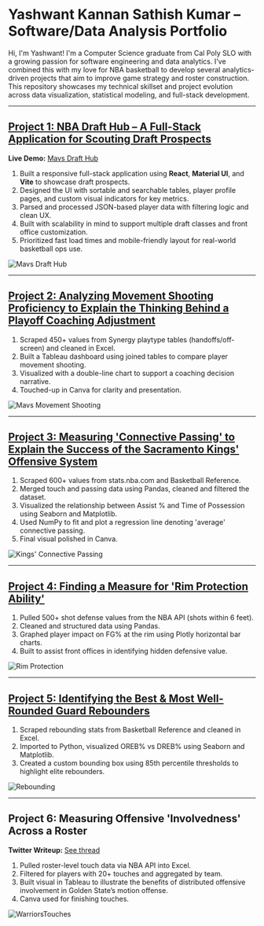 # Yashwant Kannan Sathish Kumar – Software/Data Analysis Portfolio

Hi, I'm Yashwant! I'm a Computer Science graduate from Cal Poly SLO with a growing passion for software engineering and data analytics. I've combined this with my love for NBA basketball to develop several analytics-driven projects that aim to improve game strategy and roster construction. This repository showcases my technical skillset and project evolution across data visualization, statistical modeling, and full-stack development.

---

## [Project 1: NBA Draft Hub – A Full-Stack Application for Scouting Draft Prospects](https://github.com/yashwantsathish/Mavs-Draft-Hub)

**Live Demo:** [Mavs Draft Hub](https://mavsdrafthub-yash.netlify.app/)  
1. Built a responsive full-stack application using **React**, **Material UI**, and **Vite** to showcase draft prospects.  
2. Designed the UI with sortable and searchable tables, player profile pages, and custom visual indicators for key metrics.  
3. Parsed and processed JSON-based player data with filtering logic and clean UX.  
4. Built with scalability in mind to support multiple draft classes and front office customization.  
5. Prioritized fast load times and mobile-friendly layout for real-world basketball ops use.

![Mavs Draft Hub](https://user-images.githubusercontent.com/100899978/271867317-1f0e80b5-9b8a-4179-842c-1d7f2a51e7ef.png)

---

## [Project 2: Analyzing Movement Shooting Proficiency to Explain the Thinking Behind a Playoff Coaching Adjustment](https://matthewkjho.wordpress.com/2023/08/23/film-and-analytics-intersect-how-a-defensive-change-gave-the-warriors-an-edge-in-the-2022-nba-playoffs/)

1. Scraped 450+ values from Synergy playtype tables (handoffs/off-screen) and cleaned in Excel.  
2. Built a Tableau dashboard using joined tables to compare player movement shooting.  
3. Visualized with a double-line chart to support a coaching decision narrative.  
4. Touched-up in Canva for clarity and presentation.

![Mavs Movement Shooting](MavsMovementShooting.png)

---

## [Project 3: Measuring 'Connective Passing' to Explain the Success of the Sacramento Kings' Offensive System](https://github.com/yashwantsathish/Connective-Passing-Analysis/tree/main)

1. Scraped 600+ values from stats.nba.com and Basketball Reference.  
2. Merged touch and passing data using Pandas, cleaned and filtered the dataset.  
3. Visualized the relationship between Assist % and Time of Possession using Seaborn and Matplotlib.  
4. Used NumPy to fit and plot a regression line denoting 'average' connective passing.  
5. Final visual polished in Canva.

![Kings' Connective Passing](KingsConnectivePassing.png)

---

## [Project 4: Finding a Measure for 'Rim Protection Ability'](https://github.com/yashwantsathish/Rim-Defense-Analysis)

1. Pulled 500+ shot defense values from the NBA API (shots within 6 feet).  
2. Cleaned and structured data using Pandas.  
3. Graphed player impact on FG% at the rim using Plotly horizontal bar charts.  
4. Built to assist front offices in identifying hidden defensive value.

![Rim Protection](RimProtection.png)

---

## [Project 5: Identifying the Best & Most Well-Rounded Guard Rebounders](https://github.com/yashwantsathish/Guard-Rebounding-Analysis)

1. Scraped rebounding stats from Basketball Reference and cleaned in Excel.  
2. Imported to Python, visualized OREB% vs DREB% using Seaborn and Matplotlib.  
3. Created a custom bounding box using 85th percentile thresholds to highlight elite rebounders.  

![Rebounding](Rebounding.png)

---

## Project 6: Measuring Offensive 'Involvedness' Across a Roster

**Twitter Writeup:** [See thread](https://twitter.com/Mathketball1/status/1558086524297654272)  
1. Pulled roster-level touch data via NBA API into Excel.  
2. Filtered for players with 20+ touches and aggregated by team.  
3. Built visual in Tableau to illustrate the benefits of distributed offensive involvement in Golden State’s motion offense.  
4. Canva used for finishing touches.

![WarriorsTouches](WarriorsTouches.jpeg)
